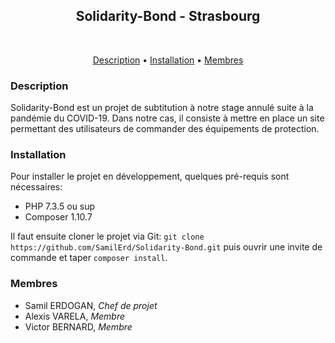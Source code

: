 <h2 align="center">Solidarity-Bond - Strasbourg</h2>

<br>

<p align="center">
  <a href="#description">Description</a> •
  <a href="#installation">Installation</a> •
  <a href="#membres">Membres</a>
</p>

### Description
Solidarity-Bond est un projet de subtitution à notre stage annulé suite à la pandémie du COVID-19.
Dans notre cas, il consiste à mettre en place un site permettant des utilisateurs de commander des équipements de protection.

### Installation
Pour installer le projet en développement, quelques pré-requis sont nécessaires:
- PHP 7.3.5 ou sup
- Composer 1.10.7

Il faut ensuite cloner le projet via Git: `git clone https://github.com/SamilErd/Solidarity-Bond.git` puis ouvrir une invite de commande et taper `composer install`.

### Membres
- Samil ERDOGAN, *Chef de projet*
- Alexis VARELA, *Membre*
- Victor BERNARD, *Membre*
